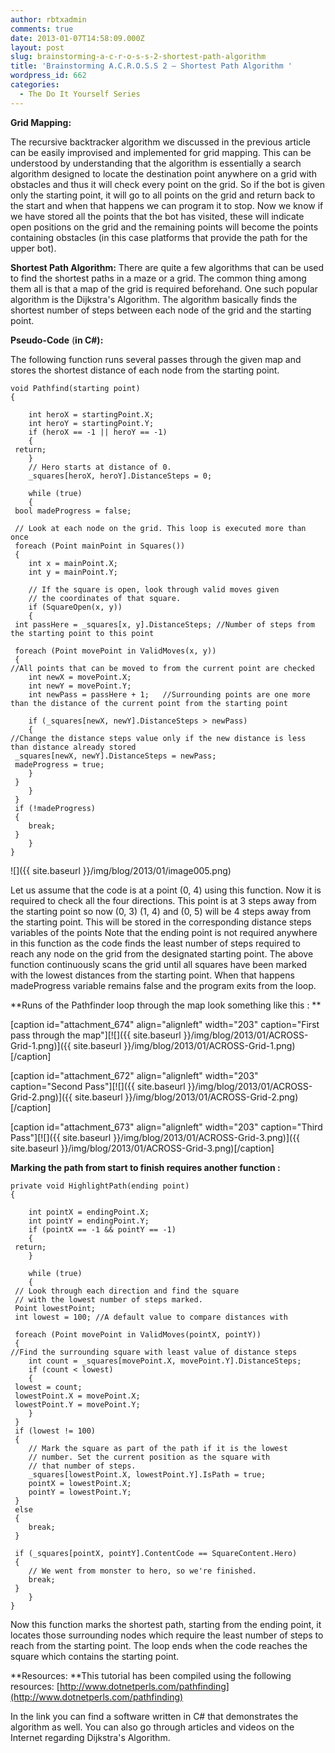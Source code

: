 ```yaml
---
author: rbtxadmin
comments: true
date: 2013-01-07T14:58:09.000Z
layout: post
slug: brainstorming-a-c-r-o-s-s-2-shortest-path-algorithm
title: 'Brainstorming A.C.R.O.S.S 2 – Shortest Path Algorithm '
wordpress_id: 662
categories:
  - The Do It Yourself Series
---
```


**Grid Mapping:**

The recursive backtracker algorithm we discussed in the previous article can be easily improvised and implemented for grid mapping. This can be understood by understanding that the algorithm is essentially a search algorithm designed to locate the destination point anywhere on a grid with obstacles and thus it will check every point on the grid. So if the bot is given only the starting point, it will go to all points on the grid and return back to the start and when that happens we can program it to stop. Now we know if we have stored all the points that the bot has visited, these will indicate open positions on the grid and the remaining points will become the points containing obstacles (in this case platforms that provide the path for the upper bot).

**Shortest Path Algorithm:** There are quite a few algorithms that can be used to find the shortest paths in a maze or a grid. The common thing among them all is that a map of the grid is required beforehand. One such popular algorithm is the Dijkstra's Algorithm. The algorithm basically finds the shortest number of steps between each node of the grid and the starting point.

**Pseudo-Code** (**in C#):**

The following function runs several passes through the given map and stores the shortest distance of each node from the starting point.

```
void Pathfind(starting point)
{

    int heroX = startingPoint.X;
    int heroY = startingPoint.Y;
    if (heroX == -1 || heroY == -1)
    {
 return;
    }
    // Hero starts at distance of 0.
    _squares[heroX, heroY].DistanceSteps = 0;

    while (true)
    {
 bool madeProgress = false;

 // Look at each node on the grid. This loop is executed more than once
 foreach (Point mainPoint in Squares())
 {
    int x = mainPoint.X;
    int y = mainPoint.Y;

    // If the square is open, look through valid moves given
    // the coordinates of that square.
    if (SquareOpen(x, y))
    {
 int passHere = _squares[x, y].DistanceSteps; //Number of steps from the starting point to this point

 foreach (Point movePoint in ValidMoves(x, y))
 {
//All points that can be moved to from the current point are checked
    int newX = movePoint.X;
    int newY = movePoint.Y;
    int newPass = passHere + 1;   //Surrounding points are one more than the distance of the current point from the starting point

    if (_squares[newX, newY].DistanceSteps > newPass)
    {
//Change the distance steps value only if the new distance is less than distance already stored
 _squares[newX, newY].DistanceSteps = newPass;
 madeProgress = true;
    }
 }
    }
 }
 if (!madeProgress)
 {
    break;
 }
    }
}
```

![]({{ site.baseurl }}/img/blog/2013/01/image005.png)

Let us assume that the code is at a point (0, 4) using this function. Now it is required to check all the four directions. This point is at 3 steps away from the starting point so now (0, 3) (1, 4) and (0, 5) will be 4 steps away from the starting point. This will be stored in the corresponding distance steps variables of the points Note that the ending point is not required anywhere in this function as the code finds the least number of steps required to reach any node on the grid from the designated starting point. The above function continuously scans the grid until all squares have been marked with the lowest distances from the starting point. When that happens madeProgress variable remains false and the program exits from the loop.

**Runs of the Pathfinder loop through the map look something like this : **

[caption id="attachment_674" align="alignleft" width="203" caption="First pass through the map"][![]({{ site.baseurl }}/img/blog/2013/01/ACROSS-Grid-1.png)]({{ site.baseurl }}/img/blog/2013/01/ACROSS-Grid-1.png)[/caption]

[caption id="attachment_672" align="alignleft" width="203" caption="Second Pass"][![]({{ site.baseurl }}/img/blog/2013/01/ACROSS-Grid-2.png)]({{ site.baseurl }}/img/blog/2013/01/ACROSS-Grid-2.png)[/caption]

[caption id="attachment_673" align="alignleft" width="203" caption="Third Pass"][![]({{ site.baseurl }}/img/blog/2013/01/ACROSS-Grid-3.png)]({{ site.baseurl }}/img/blog/2013/01/ACROSS-Grid-3.png)[/caption]

**Marking the path from start to finish requires another function :**

```
private void HighlightPath(ending point)
{

    int pointX = endingPoint.X;
    int pointY = endingPoint.Y;
    if (pointX == -1 && pointY == -1)
    {
 return;
    }

    while (true)
    {
 // Look through each direction and find the square
 // with the lowest number of steps marked.
 Point lowestPoint;
 int lowest = 100; //A default value to compare distances with

 foreach (Point movePoint in ValidMoves(pointX, pointY))
 {
//Find the surrounding square with least value of distance steps
    int count = _squares[movePoint.X, movePoint.Y].DistanceSteps;
    if (count < lowest)
    {
 lowest = count;
 lowestPoint.X = movePoint.X;
 lowestPoint.Y = movePoint.Y;
    }
 }
 if (lowest != 100)
 {
    // Mark the square as part of the path if it is the lowest
    // number. Set the current position as the square with
    // that number of steps.
    _squares[lowestPoint.X, lowestPoint.Y].IsPath = true;
    pointX = lowestPoint.X;
    pointY = lowestPoint.Y;
 }
 else
 {
    break;
 }

 if (_squares[pointX, pointY].ContentCode == SquareContent.Hero)
 {
    // We went from monster to hero, so we're finished.
    break;
 }
    }
}
```

Now this function marks the shortest path, starting from the ending point, it locates those surrounding nodes which require the least number of steps to reach from the starting point. The loop ends when the code reaches the square which contains the starting point.

**Resources: **This tutorial has been compiled using the following resources: [http://www.dotnetperls.com/pathfinding](http://www.dotnetperls.com/pathfinding)

In the link you can find a software written in C# that demonstrates the algorithm as well. You can also go through articles and videos on the Internet regarding Dijkstra's Algorithm.
